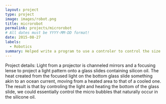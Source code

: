 ```yaml
---
layout: project
type: project
image: images/robot.png
title: microrobot
permalink: projects/microrobot
# All dates must be YYYY-MM-DD format!
date: 2015-08-27
labels:
  - Robotics
summary: Helped write a program to use a controler to control the size and speed of a light pattern as it moves about a x-y axis plane. Also added in edge detection. 
---
```

Project details:
Light from a projector is channeled mirrors and a focusing lense to project a light pattern onto a glass slides containing silicon oil. The heat created from the focused light on the bottom glass slide something akin to an ocean current, moving from a heated area to that of a cooled one. The result is that by controling the light and heating the bottom of the glass slide, we could essentially control the micro bubbles that naturally occur in the silicone oil.

